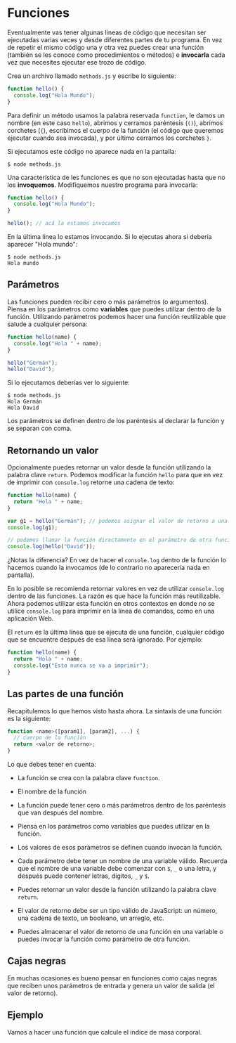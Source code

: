# Funciones

Eventualmente vas tener algunas líneas de código que necesitan ser ejecutadas varias veces y desde diferentes partes de tu programa. En vez de repetir el mismo código una y otra vez puedes crear una función (también se les conoce como procedimientos o métodos) e **invocarla** cada vez que necesites ejecutar ese trozo de código.

Crea un archivo llamado `methods.js` y escribe lo siguiente:

```js
function hello() {
  console.log("Hola Mundo");
}
```

Para definir un método usamos la palabra reservada `function`, le damos un nombre (en este caso `hello`), abrimos y cerramos paréntesis (`()`), abrimos corchetes (`{`), escribimos el cuerpo de la función (el código que queremos ejecutar cuando sea invocada), y por último cerramos los corchetes `}`.

Si ejecutamos este código no aparece nada en la pantalla:

```
$ node methods.js
```

Una característica de les funciones es que no son ejecutadas hasta que no los **invoquemos**. Modifiquemos nuestro programa para invocarla:

```js
function hello() {
  console.log("Hola Mundo");
}

hello(); // acá la estamos invocamos
```

En la última línea lo estamos invocando. Si lo ejecutas ahora si debería aparecer "Hola mundo":

```
$ node methods.js
Hola mundo
```

## Parámetros

Las funciones pueden recibir cero o más parámetros (o argumentos). Piensa en los parámetros como **variables** que puedes utilizar dentro de la función. Utilizando parámetros podemos hacer una función reutilizable que salude a cualquier persona:

```js
function hello(name) {
  console.log("Hola " + name);
}

hello("Germán");
hello("David");
```

Si lo ejecutamos deberías ver lo siguiente:

```
$ node methods.js
Hola Germán
Hola David
```

Los parámetros se definen dentro de los paréntesis al declarar la función y se separan con coma.

## Retornando un valor

Opcionalmente puedes retornar un valor desde la función utilizando la palabra clave `return`. Podemos modificar la función `hello` para que en vez de imprimir con `console.log` retorne una cadena de texto:

```js
function hello(name) {
  return "Hola " + name;
}

var g1 = hello("Germán"); // podemos asignar el valor de retorno a una variable
console.log(g1);

// podemos llamar la función directamente en el parámetro de otra función.
console.log(hello("David"));
```

¿Notas la diferencia? En vez de hacer el `console.log` dentro de la función lo hacemos cuando la invocamos (de lo contrario no aparecería nada en pantalla).

En lo posible se recomienda retornar valores en vez de utilizar `console.log` dentro de las funciones. La razón es que hace la función más reutilizable. Ahora podemos utilizar esta función en otros contextos en donde no se utilice `console.log` para imprimir en la línea de comandos, como en una aplicación Web.

El `return` es la última línea que se ejecuta de una función, cualquier código que se encuentre después de esa línea será ignorado. Por ejemplo:

```js
function hello(name) {
  return "Hola " + name;
  console.log("Esto nunca se va a imprimir");
}
```

## Las partes de una función

Recapitulemos lo que hemos visto hasta ahora. La sintaxis de una función es la siguiente:

```js
function <name>([param1], [param2], ...) {
  // cuerpo de la función
  return <valor de retorno>;
}
```

Lo que debes tener en cuenta:

* La función se crea con la palabra clave `function`.

* El nombre de la función

* La función puede tener cero o más parámetros dentro de los paréntesis que van después del nombre.

* Piensa en los parámetros como variables que puedes utilizar en la función.

* Los valores de esos parámetros se definen cuando invocan la función.

* Cada parámetro debe tener un nombre de una variable válido. Recuerda que el nombre de una variable debe comenzar con `$`, `_` o una letra, y después puede contener letras, dígitos, `_` y `$`.

* Puedes retornar un valor desde la función utilizando la palabra clave `return`.

* El valor de retorno debe ser un tipo válido de JavaScript: un número, una cadena de texto, un booleano, un arreglo, etc.

* Puedes almacenar el valor de retorno de una función en una variable o puedes invocar la función como parámetro de otra función.

## Cajas negras

En muchas ocasiones es bueno pensar en funciones como cajas negras que reciben unos parámetros de entrada y genera un valor de salida (el valor de retorno).

## Ejemplo

Vamos a hacer una función que calcule el indice de masa corporal.
